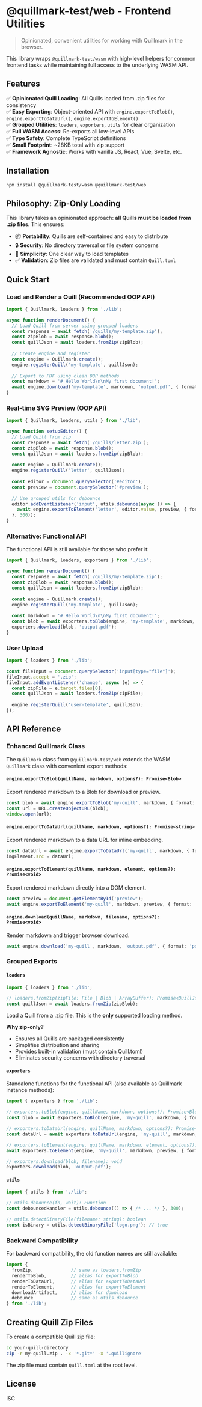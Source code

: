 # @quillmark-test/web - Frontend Utilities

> Opinionated, convenient utilities for working with Quillmark in the browser.

This library wraps `@quillmark-test/wasm` with high-level helpers for common frontend tasks while maintaining full access to the underlying WASM API.

## Features

✅ **Opinionated Quill Loading**: All Quills loaded from .zip files for consistency  
✅ **Easy Exporting**: Object-oriented API with `engine.exportToBlob()`, `engine.exportToDataUrl()`, `engine.exportToElement()`  
✅ **Grouped Utilities**: `loaders`, `exporters`, `utils` for clear organization  
✅ **Full WASM Access**: Re-exports all low-level APIs  
✅ **Type Safety**: Complete TypeScript definitions  
✅ **Small Footprint**: ~28KB total with zip support  
✅ **Framework Agnostic**: Works with vanilla JS, React, Vue, Svelte, etc.

## Installation

```bash
npm install @quillmark-test/wasm @quillmark-test/web
```

## Philosophy: Zip-Only Loading

This library takes an opinionated approach: **all Quills must be loaded from .zip files**. This ensures:

- 📦 **Portability**: Quills are self-contained and easy to distribute
- 🔒 **Security**: No directory traversal or file system concerns
- 🎯 **Simplicity**: One clear way to load templates
- ✅ **Validation**: Zip files are validated and must contain `Quill.toml`

## Quick Start

### Load and Render a Quill (Recommended OOP API)

```typescript
import { Quillmark, loaders } from './lib';

async function renderDocument() {
  // Load Quill from server using grouped loaders
  const response = await fetch('/quills/my-template.zip');
  const zipBlob = await response.blob();
  const quillJson = await loaders.fromZip(zipBlob);
  
  // Create engine and register
  const engine = Quillmark.create();
  engine.registerQuill('my-template', quillJson);
  
  // Export to PDF using clean OOP methods
  const markdown = '# Hello World\n\nMy first document!';
  await engine.download('my-template', markdown, 'output.pdf', { format: 'pdf' });
}
```

### Real-time SVG Preview (OOP API)

```typescript
import { Quillmark, loaders, utils } from './lib';

async function setupEditor() {
  // Load Quill from zip
  const response = await fetch('/quills/letter.zip');
  const zipBlob = await response.blob();
  const quillJson = await loaders.fromZip(zipBlob);
  
  const engine = Quillmark.create();
  engine.registerQuill('letter', quillJson);
  
  const editor = document.querySelector('#editor');
  const preview = document.querySelector('#preview');
  
  // Use grouped utils for debounce
  editor.addEventListener('input', utils.debounce(async () => {
    await engine.exportToElement('letter', editor.value, preview, { format: 'svg' });
  }, 300));
}
```

### Alternative: Functional API

The functional API is still available for those who prefer it:

```typescript
import { Quillmark, loaders, exporters } from './lib';

async function renderDocument() {
  const response = await fetch('/quills/my-template.zip');
  const zipBlob = await response.blob();
  const quillJson = await loaders.fromZip(zipBlob);
  
  const engine = Quillmark.create();
  engine.registerQuill('my-template', quillJson);
  
  const markdown = '# Hello World\n\nMy first document!';
  const blob = await exporters.toBlob(engine, 'my-template', markdown, { format: 'pdf' });
  exporters.download(blob, 'output.pdf');
}
```

### User Upload

```typescript
import { loaders } from './lib';

const fileInput = document.querySelector('input[type="file"]');
fileInput.accept = '.zip';
fileInput.addEventListener('change', async (e) => {
  const zipFile = e.target.files[0];
  const quillJson = await loaders.fromZip(zipFile);
  
  engine.registerQuill('user-template', quillJson);
});
```

## API Reference

### Enhanced Quillmark Class

The `Quillmark` class from `@quillmark-test/web` extends the WASM `Quillmark` class with convenient export methods:

#### `engine.exportToBlob(quillName, markdown, options?): Promise<Blob>`

Export rendered markdown to a Blob for download or preview.

```typescript
const blob = await engine.exportToBlob('my-quill', markdown, { format: 'pdf' });
const url = URL.createObjectURL(blob);
window.open(url);
```

#### `engine.exportToDataUrl(quillName, markdown, options?): Promise<string>`

Export rendered markdown to a data URL for inline embedding.

```typescript
const dataUrl = await engine.exportToDataUrl('my-quill', markdown, { format: 'svg' });
imgElement.src = dataUrl;
```

#### `engine.exportToElement(quillName, markdown, element, options?): Promise<void>`

Export rendered markdown directly into a DOM element.

```typescript
const preview = document.getElementById('preview');
await engine.exportToElement('my-quill', markdown, preview, { format: 'svg' });
```

#### `engine.download(quillName, markdown, filename, options?): Promise<void>`

Render markdown and trigger browser download.

```typescript
await engine.download('my-quill', markdown, 'output.pdf', { format: 'pdf' });
```

### Grouped Exports

#### `loaders`

```typescript
import { loaders } from './lib';

// loaders.fromZip(zipFile: File | Blob | ArrayBuffer): Promise<QuillJson>
const quillJson = await loaders.fromZip(zipBlob);
```

Load a Quill from a .zip file. This is the **only** supported loading method.

**Why zip-only?**
- Ensures all Quills are packaged consistently
- Simplifies distribution and sharing
- Provides built-in validation (must contain Quill.toml)
- Eliminates security concerns with directory traversal

#### `exporters`

Standalone functions for the functional API (also available as Quillmark instance methods):

```typescript
import { exporters } from './lib';

// exporters.toBlob(engine, quillName, markdown, options?): Promise<Blob>
const blob = await exporters.toBlob(engine, 'my-quill', markdown, { format: 'pdf' });

// exporters.toDataUrl(engine, quillName, markdown, options?): Promise<string>
const dataUrl = await exporters.toDataUrl(engine, 'my-quill', markdown, { format: 'svg' });

// exporters.toElement(engine, quillName, markdown, element, options?): Promise<void>
await exporters.toElement(engine, 'my-quill', markdown, preview, { format: 'svg' });

// exporters.download(blob, filename): void
exporters.download(blob, 'output.pdf');
```

#### `utils`

```typescript
import { utils } from './lib';

// utils.debounce(fn, wait): Function
const debouncedHandler = utils.debounce(() => { /* ... */ }, 300);

// utils.detectBinaryFile(filename: string): boolean
const isBinary = utils.detectBinaryFile('logo.png'); // true
```

### Backward Compatibility

For backward compatibility, the old function names are still available:

```typescript
import { 
  fromZip,              // same as loaders.fromZip
  renderToBlob,         // alias for exportToBlob
  renderToDataUrl,      // alias for exportToDataUrl
  renderToElement,      // alias for exportToElement
  downloadArtifact,     // alias for download
  debounce              // same as utils.debounce
} from './lib';
```

## Creating Quill Zip Files

To create a compatible Quill zip file:

```bash
cd your-quill-directory
zip -r my-quill.zip . -x '*.git*' -x '.quillignore'
```

The zip file must contain `Quill.toml` at the root level.

## License

ISC
